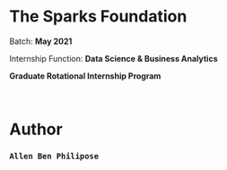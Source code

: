 # The Sparks Foundation 
Batch: **May 2021**

Internship Function: **Data Science & Business Analytics**

**Graduate Rotational Internship Program**

<br />

# Author 
### `Allen Ben Philipose`
